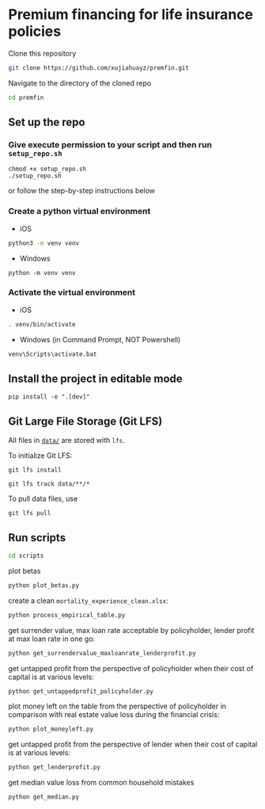 # Premium financing for life insurance policies

Clone this repository

```bash
git clone https://github.com/xujiahuayz/premfin.git
```

Navigate to the directory of the cloned repo

```bash
cd premfin
```

## Set up the repo

### Give execute permission to your script and then run `setup_repo.sh`

```
chmod +x setup_repo.sh
./setup_repo.sh
```

or follow the step-by-step instructions below

### Create a python virtual environment

- iOS

```zsh
python3 -m venv venv
```

- Windows

```
python -m venv venv
```

### Activate the virtual environment

- iOS

```zsh
. venv/bin/activate
```

- Windows (in Command Prompt, NOT Powershell)

```zsh
venv\Scripts\activate.bat
```

## Install the project in editable mode

```
pip install -e ".[dev]"
```

## Git Large File Storage (Git LFS)

All files in [`data/`](data/) are stored with `lfs`.

To initialize Git LFS:

```
git lfs install
```

```
git lfs track data/**/*
```

To pull data files, use

```
git lfs pull
```

## Run scripts

```zsh
cd scripts
```

plot betas

```zsh
python plot_betas.py
```

create a clean `mortality_experience_clean.xlsx`:

```zsh
python process_empirical_table.py
```

get surrender value, max loan rate acceptable by policyholder, lender profit at max loan rate in one go:

```zsh
python get_surrendervalue_maxloanrate_lenderprofit.py
```

get untapped profit from the perspective of policyholder when their cost of capital is at various levels:

```zsh
python get_untappedprofit_policyholder.py
```

plot money left on the table from the perspective of policyholder in comparison with real estate value loss during the financial crisis:

```zsh
python plot_moneyleft.py
```

get untapped profit from the perspective of lender when their cost of capital is at various levels:

```zsh
python get_lenderprofit.py
```

get median value loss from common household mistakes

```zsh
python get_median.py
```
